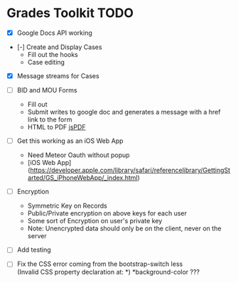 Grades Toolkit TODO
===================


- [x] Google Docs API working

- [-] Create and Display Cases
 	* Fill out the hooks
 	* Case editing

- [x] Message streams for Cases

- [ ] BID and MOU Forms
	* Fill out
	* Submit writes to google doc and generates a message with a href link to the form
	* HTML to PDF [jsPDF](https://github.com/MrRio/jsPDF)

- [ ] Get this working as an iOS Web App
	* Need Meteor Oauth without popup 
	* [iOS Web App] (https://developer.apple.com/library/safari/referencelibrary/GettingStarted/GS_iPhoneWebApp/_index.html)

- [ ] Encryption
    * Symmetric Key on Records
    * Public/Private encryption on above keys for each user
    * Some sort of Encryption on user's private key
    * Note: Unencrypted data should only be on the client, never on the server

- [ ] Add testing

- [ ] Fix the CSS error coming from the bootstrap-switch less  
      (Invalid CSS property declaration at: *)  *background-color  ???

